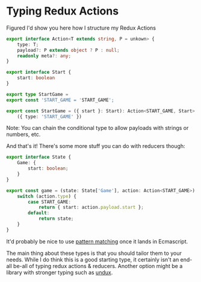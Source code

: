# Typing Redux Actions

Figured I'd show you here how I structure my Redux Actions


```typescript
export interface Action<T extends string, P = unkown> {
    type: T;
    payload?: P extends object ? P : null;
    readonly meta?: any;
}

export interface Start {
    start: boolean
}

export type StartGame = 
export const 'START_GAME = 'START_GAME';

export const StartGame = ({ start }: Start): Action<START_GAME, Start> =>
    ({ type: 'START_GAME' })
```

Note: You can chain the conditional type to allow payloads with strings or numbers, etc.

And that's it! There's some more stuff you can do with reducers though:

```typescript
export interface State {
    Game: {
        start: boolean;
    }
}

export const game = (state: State['Game'], action: Action<START_GAME>) => {
    switch (action.type) {
        case START_GAME:
            return { start: action.payload.start };
        default:
            return state;
    }
}
```

It'd probably be nice to use [pattern matching](https://github.com/tc39/proposal-pattern-matching) once it lands in Ecmascript.

The main thing about these types is that you should tailor them to your needs. While I do think this is a good starting type, it certainly isn't an end-all be-all of typing redux actions & reducers. Another option might be a library with stronger typing such as [undux](https://github.com/bcherny/undux).
